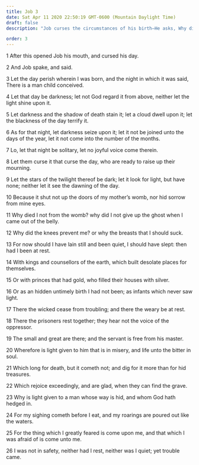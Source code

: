 ```yaml
---
title: Job 3
date: Sat Apr 11 2020 22:50:19 GMT-0600 (Mountain Daylight Time)
draft: false
description: "Job curses the circumstances of his birth—He asks, Why died I not from the womb?"

order: 3
---
```

    
1 After this opened Job his mouth, and cursed his day.

2 And Job spake, and said.

3 Let the day perish wherein I was born, and the night in which it was said, There is a man child conceived.

4 Let that day be darkness; let not God regard it from above, neither let the light shine upon it.

5 Let darkness and the shadow of death stain it; let a cloud dwell upon it; let the blackness of the day terrify it.

6 As for that night, let darkness seize upon it; let it not be joined unto the days of the year, let it not come into the number of the months.

7 Lo, let that night be solitary, let no joyful voice come therein.

8 Let them curse it that curse the day, who are ready to raise up their mourning.

9 Let the stars of the twilight thereof be dark; let it look for light, but have none; neither let it see the dawning of the day.

10 Because it shut not up the doors of my mother’s womb, nor hid sorrow from mine eyes.

11 Why died I not from the womb? why did I not give up the ghost when I came out of the belly.

12 Why did the knees prevent me? or why the breasts that I should suck.

13 For now should I have lain still and been quiet, I should have slept: then had I been at rest.

14 With kings and counsellors of the earth, which built desolate places for themselves.

15 Or with princes that had gold, who filled their houses with silver.

16 Or as an hidden untimely birth I had not been; as infants which never saw light.

17 There the wicked cease from troubling; and there the weary be at rest.

18 There the prisoners rest together; they hear not the voice of the oppressor.

19 The small and great are there; and the servant is free from his master.

20 Wherefore is light given to him that is in misery, and life unto the bitter in soul.

21 Which long for death, but it cometh not; and dig for it more than for hid treasures.

22 Which rejoice exceedingly, and are glad, when they can find the grave.

23 Why is light given to a man whose way is hid, and whom God hath hedged in.

24 For my sighing cometh before I eat, and my roarings are poured out like the waters.

25 For the thing which I greatly feared is come upon me, and that which I was afraid of is come unto me.

26 I was not in safety, neither had I rest, neither was I quiet; yet trouble came.
